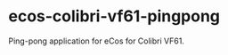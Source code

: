 ecos-colibri-vf61-pingpong
==========================

Ping-pong application for eCos for Colibri VF61.
